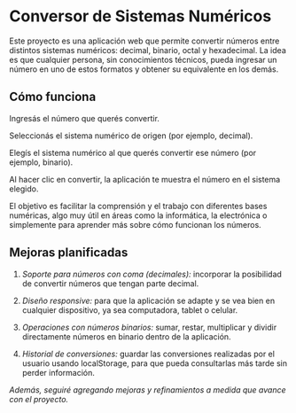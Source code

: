 # Conversor de Sistemas Numéricos
Este proyecto es una aplicación web que permite convertir números entre distintos sistemas numéricos: decimal, binario, octal y hexadecimal. La idea es que cualquier persona, sin conocimientos técnicos, pueda ingresar un número en uno de estos formatos y obtener su equivalente en los demás.

## Cómo funciona
Ingresás el número que querés convertir.

Seleccionás el sistema numérico de origen (por ejemplo, decimal).

Elegís el sistema numérico al que querés convertir ese número (por ejemplo, binario).

Al hacer clic en convertir, la aplicación te muestra el número en el sistema elegido.

El objetivo es facilitar la comprensión y el trabajo con diferentes bases numéricas, algo muy útil en áreas como la informática, la electrónica o simplemente para aprender más sobre cómo funcionan los números.

## Mejoras planificadas
1. _Soporte para números con coma (decimales):_ incorporar la posibilidad de convertir números que tengan parte decimal.

2. _Diseño responsive:_ para que la aplicación se adapte y se vea bien en cualquier dispositivo, ya sea computadora, tablet o celular.

3. _Operaciones con números binarios:_ sumar, restar, multiplicar y dividir directamente números en binario dentro de la aplicación.

4. _Historial de conversiones:_ guardar las conversiones realizadas por el usuario usando localStorage, para que pueda consultarlas más tarde sin perder información.

*Además, seguiré agregando mejoras y refinamientos a medida que avance con el proyecto.*
